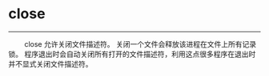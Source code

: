 # close
***

&emsp;&emsp;
close 允许关闭文件描述符。
关闭一个文件会释放该进程在文件上所有记录锁。
程序退出时会自动关闭所有打开的文件描述符，利用这点很多程序在退出时并不显式关闭文件描述符。